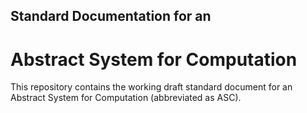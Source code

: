 ## Standard Documentation for an
# Abstract System for Computation

This repository contains the working draft standard document for an Abstract System for Computation (abbreviated as ASC).
